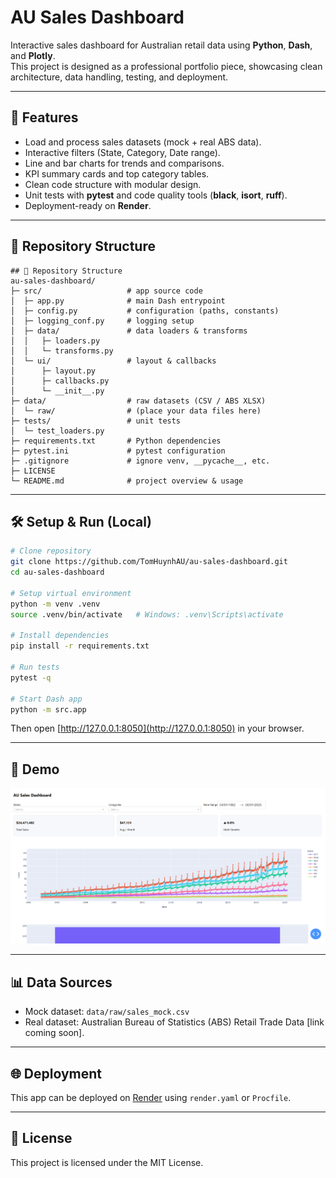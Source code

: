 # AU Sales Dashboard

Interactive sales dashboard for Australian retail data using **Python**, **Dash**, and **Plotly**.  
This project is designed as a professional portfolio piece, showcasing clean architecture, data handling, testing, and deployment.

---

## 🚀 Features

- Load and process sales datasets (mock + real ABS data).
- Interactive filters (State, Category, Date range).
- Line and bar charts for trends and comparisons.
- KPI summary cards and top category tables.
- Clean code structure with modular design.
- Unit tests with **pytest** and code quality tools (**black**, **isort**, **ruff**).
- Deployment-ready on **Render**.

---

## 📂 Repository Structure

```
## 📂 Repository Structure
au-sales-dashboard/
├─ src/                   # app source code
│  ├─ app.py              # main Dash entrypoint
│  ├─ config.py           # configuration (paths, constants)
│  ├─ logging_conf.py     # logging setup
│  ├─ data/               # data loaders & transforms
│  │   ├─ loaders.py
│  │   └─ transforms.py
│  └─ ui/                 # layout & callbacks
│      ├─ layout.py
│      ├─ callbacks.py
│      └─ __init__.py
├─ data/                  # raw datasets (CSV / ABS XLSX)
│  └─ raw/                # (place your data files here)
├─ tests/                 # unit tests
│  └─ test_loaders.py
├─ requirements.txt       # Python dependencies
├─ pytest.ini             # pytest configuration
├─ .gitignore             # ignore venv, __pycache__, etc.
├─ LICENSE
└─ README.md              # project overview & usage

```

---

## 🛠️ Setup & Run (Local)

```bash
# Clone repository
git clone https://github.com/TomHuynhAU/au-sales-dashboard.git
cd au-sales-dashboard

# Setup virtual environment
python -m venv .venv
source .venv/bin/activate   # Windows: .venv\Scripts\activate

# Install dependencies
pip install -r requirements.txt

# Run tests
pytest -q

# Start Dash app
python -m src.app
```

Then open [http://127.0.0.1:8050](http://127.0.0.1:8050) in your browser.

---

## 📸 Demo

![alt text](image.png)

---

## 📊 Data Sources

- Mock dataset: `data/raw/sales_mock.csv`
- Real dataset: Australian Bureau of Statistics (ABS) Retail Trade Data [link coming soon].

---

## 🌐 Deployment

This app can be deployed on [Render](https://render.com) using `render.yaml` or `Procfile`.

---

## 📜 License

This project is licensed under the MIT License.
